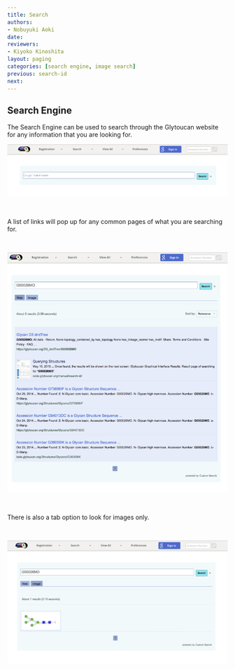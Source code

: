 ```yaml
---
title: Search
authors:
- Nobuyuki Aoki
date: 
reviewers:
- Kiyoko Kinoshita
layout: paging
categories: [search engine, image search]
previous: search-id
next:
---
```


Search Engine
------------
  The Search Engine can be used to search through the Glytoucan website for any information that you are looking for.

![Search Engine](images/manual/search-engine.png)

<br>

A list of links will pop up for any common pages of what you are searching for.  

<br>

![Searching](/images/manual/search-engine-G00028MO.png)

<br>

There is also a tab option to look for images only.  

<br>

![Searching Images](images/manual/search-engine-images.png)
